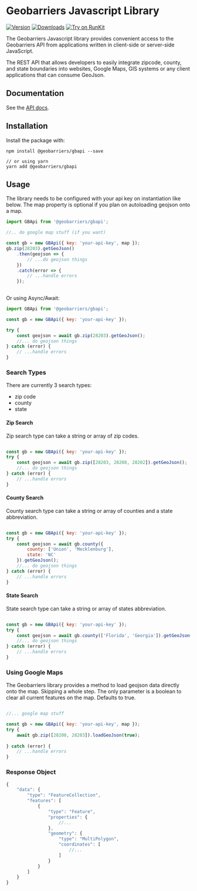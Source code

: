 # Geobarriers Javascript Library

[![Version](https://img.shields.io/npm/v/@geobarriers/gbapi.svg?colorB=6AC8F8)](https://www.npmjs.com/package/@geobarriers/gbapi)
[![Downloads](https://img.shields.io/npm/dt/@geobarriers/gbapi.svg?colorB=6AC8F8)](https://www.npmjs.com/package/@geobarriers/gbapi)
[![Try on RunKit](https://img.shields.io/badge/try--it--on--runkit-@geobarriers/gbapi-blue.svg?colorB=6AC8F8)](https://npm.runkit.com/@geobarriers/gbapi)

The Geobarriers Javascript library provides convenient access to the Geobarriers API from
applications written in client-side or server-side JavaScript.

The REST API that allows developers to easily integrate zipcode, county, and state boundaries into websites, Google Maps, GIS systems or any client applications that can consume GeoJson.

## Documentation

See the [API docs](https://www.geobarriers.io/docs).

## Installation

Install the package with:

    npm install @geobarriers/gbapi --save

    // or using yarn
    yarn add @geobarriers/gbapi

## Usage

The library needs to be configured with your api key on instantiation like below. The map property is optional if you plan on autoloading geojson onto a map.

``` js
import GBApi from '@geobarriers/gbapi';

//.. do google map stuff (if you want)

const gb = new GBApi({ key: 'your-api-key', map });
gb.zip(28203).getGeoJson()
    .then(geojson => {
        // ...do geojson things 
    })
    .catch(error => {
        // ...handle errors
    });
    
```

Or using Async/Await:

``` js
import GBApi from '@geobarriers/gbapi';

const gb = new GBApi({ key: 'your-api-key' });

try {
    const geojson = await gb.zip(28203).getGeoJson();
    //... do geojson things
} catch (error) {
    // ...handle errors
}

```

### Search Types

There are currently 3 search types:
- zip code
- county 
- state

#### Zip Search
Zip search type can take a string or array of zip codes.

``` js

const gb = new GBApi({ key: 'your-api-key' });
try {
    const geojson = await gb.zip([28203, 28208, 28202]).getGeoJson();
    //... do geojson things
} catch (error) {
    // ...handle errors
}

```

#### County Search
County search type can take a string or array of counties and a state abbreviation.
``` js

const gb = new GBApi({ key: 'your-api-key' });
try {
    const geojson = await gb.county({ 
        county: ['Union', 'Mecklenburg'], 
        state: 'NC' 
    }).getGeoJson();
    //... do geojson things
} catch (error) {
    // ...handle errors
}

```

#### State Search
State search type can take a string or array of states abbreviation.

``` js

const gb = new GBApi({ key: 'your-api-key' });
try {
    const geojson = await gb.county(['Florida', 'Georgia']).getGeoJson();
    //... do geojson things
} catch (error) {
    // ...handle errors
}

```

### Using Google Maps
The Geobarriers library provides a method to load geojson data directly onto the map. Skipping a whole step. The only parameter is a boolean to clear all current features on the map. Defaults to true.

``` js

//... google map stuff 

const gb = new GBApi({ key: 'your-api-key', map });
try {
    await gb.zip([28208, 28203]).loadGeoJson(true);
    
} catch (error) {
    // ...handle errors
}

```

### Response Object
```js
{
    "data": {
        "type": "FeatureCollection",
        "features": [
            {
                "type": "Feature",
                "properties": {
                    //...
                },
                "geometry": {
                    "type": "MultiPolygon",
                    "coordinates": [
                        //...
                    ]
                }
            }
        ]
    }
}
```
